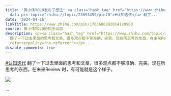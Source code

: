 ```yaml
---
title: '黄小伟YOLO发布了想法: <a class="hash_tag" href="https://www.zhihu.com/topic/23653459"
  data-pin-topic="zhihu://topic/23653459/pin20">#认知迭代</a> 翻了...'
date: '2024-04-16'
linkTitle: https://www.zhihu.com/pin/1763680292014120960
source: 黄小伟YOLO的知乎动态
description: <p><a class="hash_tag" href="https://www.zhihu.com/topic/23653459" data-pin-topic="zhihu://topic/23653459/pin20">#认知迭代</a>
  翻了一下过去里面的思考和文章，很多观点都不够准确、完美。现在所思考的东西，在未来Review 时，有可能就是这个样子。</p><p><img src="https://pic3.zhimg.com/100/v2-f3cf2ec4d459263be088741d0da1b7a6_720w.jpg"
  referrerpolicy="no-referrer"></p> ...
disable_comments: true
---
```

<p><a class="hash_tag" href="https://www.zhihu.com/topic/23653459" data-pin-topic="zhihu://topic/23653459/pin20">#认知迭代</a> 翻了一下过去里面的思考和文章，很多观点都不够准确、完美。现在所思考的东西，在未来Review 时，有可能就是这个样子。</p><p><img src="https://pic3.zhimg.com/100/v2-f3cf2ec4d459263be088741d0da1b7a6_720w.jpg" referrerpolicy="no-referrer"></p> ...